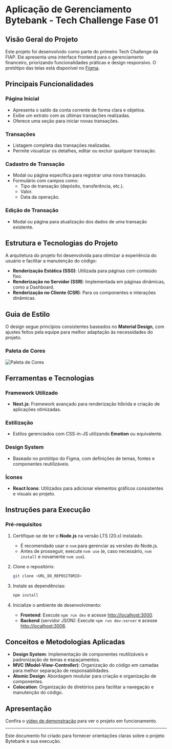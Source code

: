 # Aplicação de Gerenciamento Bytebank - Tech Challenge Fase 01

## Visão Geral do Projeto

Este projeto foi desenvolvido como parte do primeiro Tech Challenge da FIAP. Ele apresenta uma interface frontend para o gerenciamento financeiro, priorizando funcionalidades práticas e design responsivo. O protótipo das telas está disponível no [Figma](https://www.figma.com/design/ns5TC3X5Xr8V7I3LYKg9KA/Projeto-Financeiro?node-id=97-1179&t=ntJjaMZE4EEKGWST-0).

## Principais Funcionalidades

### **Página Inicial**
- Apresenta o saldo da conta corrente de forma clara e objetiva.
- Exibe um extrato com as últimas transações realizadas.
- Oferece uma seção para iniciar novas transações.

### **Transações**
- Listagem completa das transações realizadas.
- Permite visualizar os detalhes, editar ou excluir qualquer transação.


### **Cadastro de Transação**
- Modal ou página específica para registrar uma nova transação.
- Formulário com campos como:
  - Tipo de transação (depósito, transferência, etc.).
  - Valor.
  - Data da operação.

### **Edição de Transação**
- Modal ou página para atualização dos dados de uma transação existente.

## Estrutura e Tecnologias do Projeto

A arquitetura do projeto foi desenvolvida para otimizar a experiência do usuário e facilitar a manutenção do código:

- **Renderização Estática (SSG)**: Utilizada para páginas com conteúdo fixo.
- **Renderização no Servidor (SSR)**: Implementada em páginas dinâmicas, como a Dashboard.
- **Renderização no Cliente (CSR)**: Para os componentes e interações dinâmicas.

## Guia de Estilo

O design segue princípios consistentes baseados no **Material Design**, com ajustes feitos pela equipe para melhor adaptação às necessidades do projeto.

### **Paleta de Cores**

![Paleta de Cores](https://github.com/user-attachments/assets/7bb8d6fd-2243-4f9d-b635-9dd5ce9008a3)

## Ferramentas e Tecnologias

### **Framework Utilizado**
- **Next.js**: Framework avançado para renderização híbrida e criação de aplicações otimizadas.

### **Estilização**
- Estilos gerenciados com CSS-in-JS utilizando **Emotion** ou equivalente.

### **Design System**
- Baseado no protótipo do Figma, com definições de temas, fontes e componentes reutilizáveis.

### **Ícones**
- **React Icons**: Utilizados para adicionar elementos gráficos consistentes e visuais ao projeto.

## Instruções para Execução

### **Pré-requisitos**
1. Certifique-se de ter o **Node.js** na versão LTS (20.x) instalado.
   - É recomendado usar o `nvm` para gerenciar as versões do Node.js.
   - Antes de prosseguir, execute `nvm use` (e, caso necessário, `nvm install` e novamente `nvm use`).

2. Clone o repositório:
   ```bash
   git clone <URL_DO_REPOSITORIO>
   ```

3. Instale as dependências:
   ```bash
   npm install
   ```

4. Inicialize o ambiente de desenvolvimento:
   - **Frontend**: Execute `npm run dev` e acesse [http://localhost:3000](http://localhost:3000).
   - **Backend** (servidor JSON): Execute `npm run dev:server` e acesse [http://localhost:3006](http://localhost:3006).

## Conceitos e Metodologias Aplicadas

- **Design System**: Implementação de componentes reutilizáveis e padronização de temas e espaçamentos.
- **MVC (Model-View-Controller)**: Organização do código em camadas para melhor separação de responsabilidades.
- **Atomic Design**: Abordagem modular para criação e organização de componentes.
- **Colocation**: Organização de diretórios para facilitar a navegação e manutenção do código.

## Apresentação

Confira o [vídeo de demonstração](#) para ver o projeto em funcionamento.

---

Este documento foi criado para fornecer orientações claras sobre o projeto Bytebank e sua execução.
